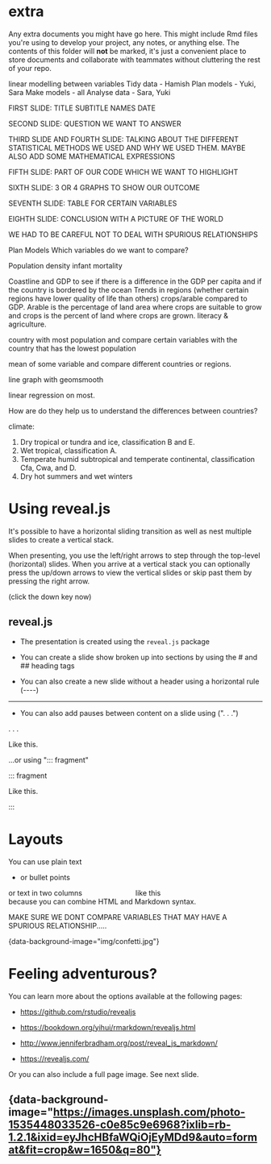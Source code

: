 # extra

Any extra documents you might have go here. This might include Rmd files you're using to develop your project, any notes, or anything else. The contents of this folder will **not** be marked, it's just a convenient place to store documents and collaborate with teammates without cluttering the rest of your repo.


linear modelling between variables
Tidy data - Hamish
Plan models - Yuki, Sara 
Make models - all
Analyse data - Sara, Yuki


FIRST SLIDE:
TITLE
SUBTITLE
NAMES
DATE

SECOND SLIDE:
QUESTION WE WANT TO ANSWER

THIRD SLIDE AND FOURTH SLIDE:
TALKING ABOUT THE DIFFERENT STATISTICAL METHODS WE USED AND WHY WE USED THEM. MAYBE ALSO ADD SOME MATHEMATICAL EXPRESSIONS

FIFTH SLIDE:
PART OF OUR CODE WHICH WE WANT TO HIGHLIGHT

SIXTH SLIDE:
3 OR 4 GRAPHS TO SHOW OUR OUTCOME

SEVENTH SLIDE:
TABLE FOR CERTAIN VARIABLES

EIGHTH SLIDE:
CONCLUSION WITH A PICTURE OF THE WORLD

WE HAD TO BE CAREFUL NOT TO DEAL WITH SPURIOUS RELATIONSHIPS

Plan Models
Which variables do we want to compare?

Population density 
infant mortality 


Coastline and GDP to see if there is a difference in the GDP per capita and if the country is bordered by the ocean
Trends in regions (whether certain regions have lower quality of life than others)
crops/arable compared to GDP. Arable is the percentage of land area where crops are suitable to grow and crops is the percent of land where crops are grown.
literacy & agriculture.

country with most population and compare certain variables with the country that has the lowest population

mean of some variable and compare different countries or regions.

 
line graph with geomsmooth


linear regression on most. 



How are do they help us to understand the differences between countries?








climate:

1) Dry tropical or tundra and ice, classification B and E.
2) Wet tropical, classification A.
3) Temperate humid subtropical and temperate continental, classification Cfa, Cwa, and D.
4) Dry hot summers and wet winters





# Using reveal.js

It's possible to have a horizontal sliding transition as well as nest multiple slides to create a vertical stack.

When presenting, you use the left/right arrows to step through the top-level (horizontal) slides. When you arrive at a vertical stack you can optionally press the up/down arrows to view the vertical slides or skip past them by pressing the right arrow.

(click the down key now)

## reveal.js

- The presentation is created using the `reveal.js` package

- You can create a slide show broken up into sections by using the # and ## heading tags

- You can also create a new slide without a header using a horizontal rule (----)

----

- You can also add pauses between content on a slide using (". . .")

. . .

Like this.

...or using "::: fragment"

::: fragment

Like this.

:::

# Layouts

You can use plain text

- or bullet points

<div>
  <div style="float: left; width: 50%;">or text in two columns</div>
  <div style="float: left; width: 50%;">like this</div>
</div>

because you can combine HTML and Markdown syntax.

<p style="font-size: 8pt; position: absolute; bottom: -5em; width: 100%; text-align: center;">*You can also add footnotes</p>





MAKE SURE WE DONT COMPARE VARIABLES THAT MAY HAVE A SPURIOUS RELATIONSHIP..... 



{data-background-image="img/confetti.jpg"} 




# Feeling adventurous?

You can learn more about the options available at the following pages:

- https://github.com/rstudio/revealjs

- https://bookdown.org/yihui/rmarkdown/revealjs.html

- http://www.jenniferbradham.org/post/reveal_js_markdown/

- https://revealjs.com/



Or you can also include a full page image. See next slide.

## {data-background-image="https://images.unsplash.com/photo-1535448033526-c0e85c9e6968?ixlib=rb-1.2.1&ixid=eyJhcHBfaWQiOjEyMDd9&auto=format&fit=crop&w=1650&q=80"}


